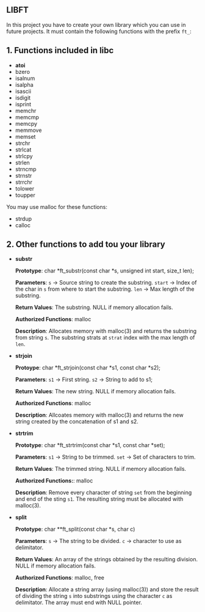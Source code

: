 ## LIBFT

In this project you have to create your own library which you can use in future projects.
It must contain the following functions with the prefix `ft_`:

## 1. Functions included in libc
- **atoi**					
- bzero
- isalnum				
- isalpha
- isascii				
- isdigit
- isprint				
- memchr
- memcmp				
- memcpy
- memmove				
- memset
- strchr				
- strlcat
- strlcpy				
- strlen
- strncmp				
- strnstr
- strrchr				
- tolower
- toupper


You may use malloc for these functions:

- strdup
- calloc


## 2. Other functions to add tou your library
* **substr**

	**Prototype**:	char *ft_substr(const char *s, unsigned int start, size_t len);

	**Parameters**:	`s` -> Source string to create the substring.
		`start` -> Index of the char in `s` from where to start the substring.
		`len` -> Max length of the substring.

	**Return Values**:	The substring.
			NULL if memory allocation fails.

	**Authorized 
	Functions**:	malloc

	**Description**:	Allocates memory with malloc(3) and returns the substring from string `s`.
			The substring strats at `strat` index with the max length of `len`.




* **strjoin**


	**Protoype**:	char *ft_strjoin(const char *s1, const char *s2);

	**Parameters**:
 			 `s1` -> First string.
 			 `s2` -> String to add to s1;

	**Return Values**:	The new string.
			NULL if memory allocation fails.

	**Authorized
	Functions**:	malloc

	**Description**:	Allcoates memory with malloc(3) and returns the new string created by the
			concatenation of s1 and s2.



* **strtrim**

	**Prototype**:	char *ft_strtrim(const char *s1, const char *set);

	**Parameters**:	`s1` -> String to be trimmed.
			`set` -> Set of characters to trim.

	**Return Values**:	The trimmed string.
			NULL if memory allocation fails.

	**Authorized
	Functions:**:	malloc

	**Description**:	Remove every character of string `set` from the beginning and end of
			the sting `s1`. The resulting string must be allocated with malloc(3).



* **split**

	**Prototype**:	char **ft_split(const char *s, char c)

	**Parameters**:	`s` -> The string to be divided.
			`c` -> character to use as delimitator.

	**Return Values**:	An array of the strings obtained by the resulting division.
			NULL if memory allocation fails.

	**Authorized
	Functions**:	malloc, free

	**Description**:	Allocate a string array (using malloc(3)) and store the result of dividing
			the string `s` into substrings using the character `c` as delimitator.
			The array must end with NULL pointer.
